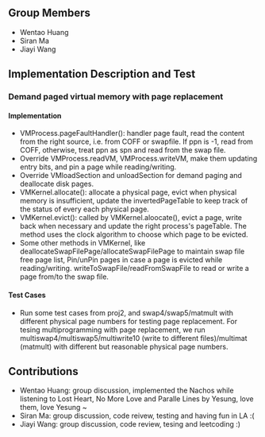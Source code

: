 ## Group Members
* Wentao Huang
* Siran Ma
* Jiayi Wang

## Implementation Description and Test
### Demand paged virtual memory with page replacement
#### Implementation
* VMProcess.pageFaultHandler(): handler page fault, read the content from the right source, i.e. from COFF or swapfile. If ppn is -1, read from COFF, otherwise, treat ppn as spn and read from the swap file.
* Override VMProcess.readVM, VMProcess.writeVM, make them updating entry bits, and pin a page while reading/writing.
* Override VMloadSection and unloadSection for demand paging and deallocate disk pages.
* VMKernel.allocate(): allocate a physical page, evict when physical memory is insufficient, update the invertedPageTable to keep track of the status of every each physical page.
* VMKernel.evict(): called by VMKernel.aloocate(), evict a page, write back when necessary and update the right process's pageTable. The method uses the clock algorithm to choose which page to be evicted.
* Some other methods in VMKernel, like deallocateSwapFilePage/allocateSwapFilePage to maintain swap file free page list, Pin/unPin pages in case a page is evicted while reading/writing. writeToSwapFile/readFromSwapFile to read or write a page from/to the swap file.
#### Test Cases
* Run some test cases from proj2, and swap4/swap5/matmult with different physical page numbers for testing page replacement. For tesing multiprogramming with page replacement, we run multiswap4/multiswap5/multiwrite10 (write to different files)/multimat (matmult) with different but reasonable physical page numbers.


## Contributions
* Wentao Huang: group discussion, implemented the Nachos while listening to Lost Heart, No More Love and Paralle Lines by Yesung, love them, love Yesung ~
* Siran Ma: group discussion, code reivew, testing and having fun in LA :(
* Jiayi Wang: group discussion, code review, tesing and leetcoding :)
